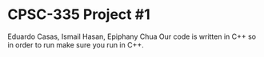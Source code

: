 # CPSC-335 Project #1
Eduardo Casas, Ismail Hasan, Epiphany Chua 
Our code is written in C++ so in order to run make sure you run in C++.
